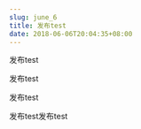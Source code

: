 ```yaml
---
slug: june_6
title: 发布test
date: 2018-06-06T20:04:35+08:00
---
```

发布test

发布test

发布test

发布test发布test

